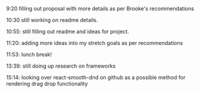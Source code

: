 9:20 filling out proposal with more details as per Brooke's recommendations

10:30 still working on readme details. 

10:55: still filling out readme and ideas for project. 

11:20: adding more ideas into my stretch goals as per recommendations

11:53: lunch break!

13:39: still doing up research on frameworks

15:14: looking over react-smooth-dnd on github as a possible method for rendering drag drop functionality